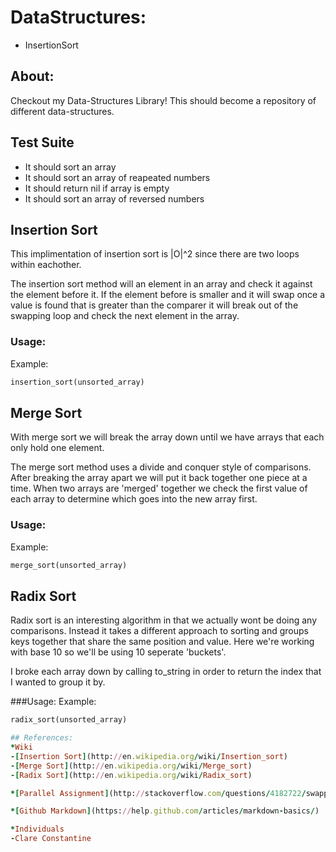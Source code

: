 # DataStructures:
* InsertionSort

## About:
Checkout my Data-Structures Library!
This should become a repository of different data-structures.

## Test Suite
  * It should sort an array
  * It should sort an array of reapeated numbers
  * It should return nil if array is empty
  * It should sort an array of reversed numbers

## Insertion Sort
This implimentation of insertion sort is |O|^2 since there
are two loops within eachother.

The insertion sort method will an element in an array and check it
against the element before it.  If the element before is smaller and it will swap
once a value is found that is greater than the comparer it will break out of the swapping loop
and check the next element in the array.
### Usage:
  Example:
  ```Ruby
  insertion_sort(unsorted_array)
  ```

## Merge Sort
With merge sort we will break the array down until
we have arrays that each only hold one element.

The merge sort method uses a divide and conquer style of comparisons. After breaking the
array apart we will put it back together one piece at a time.  When two arrays are
'merged' together we check the first value of each array to determine which goes into the
new array first.

### Usage:
  Example:
  ```Ruby
  merge_sort(unsorted_array)
  ```

## Radix Sort
Radix sort is an interesting algorithm in that we actually wont be
doing any comparisons. Instead it takes a different approach to sorting
and groups keys together that share the same position and
value.
Here we're working with base 10 so we'll be using 10 seperate 'buckets'.

I broke each array down by calling to_string in order to return the
index that I wanted to group it by.

###Usage:
  Example:
  ```Ruby
  radix_sort(unsorted_array)

## References:
*Wiki
  -[Insertion Sort](http://en.wikipedia.org/wiki/Insertion_sort)
  -[Merge Sort](http://en.wikipedia.org/wiki/Merge_sort)
  -[Radix Sort](http://en.wikipedia.org/wiki/Radix_sort)

*[Parallel Assignment](http://stackoverflow.com/questions/4182722/swapping-array-elements-using-parallel-assignment)

*[Github Markdown](https://help.github.com/articles/markdown-basics/)

*Individuals
  -Clare Constantine
